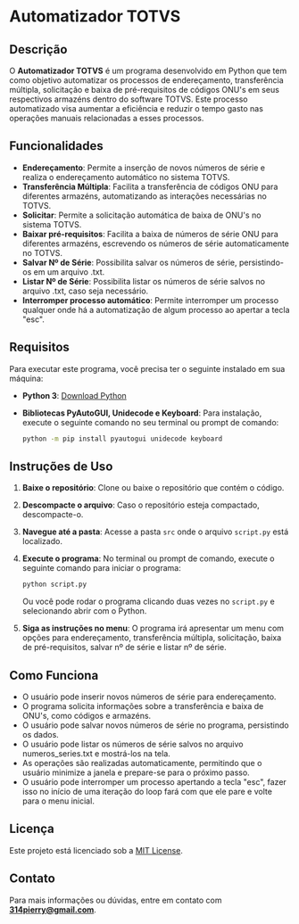 # Automatizador TOTVS

## Descrição

O **Automatizador TOTVS** é um programa desenvolvido em Python que tem como objetivo automatizar os processos de endereçamento, transferência múltipla, solicitação e baixa de pré-requisitos de códigos ONU's em seus respectivos armazéns dentro do software TOTVS. Este processo automatizado visa aumentar a eficiência e reduzir o tempo gasto nas operações manuais relacionadas a esses processos.

## Funcionalidades

- **Endereçamento**: Permite a inserção de novos números de série e realiza o endereçamento automático no sistema TOTVS.
- **Transferência Múltipla**: Facilita a transferência de códigos ONU para diferentes armazéns, automatizando as interações necessárias no TOTVS.
- **Solicitar**: Permite a solicitação automática de baixa de ONU's no sistema TOTVS.
- **Baixar pré-requisitos**: Facilita a baixa de números de série ONU para diferentes armazéns, escrevendo os números de série automaticamente no TOTVS.
- **Salvar Nº de Série**: Possibilita salvar os números de série, persistindo-os em um arquivo .txt.
- **Listar Nº de Série**: Possibilita listar os números de série salvos no arquivo .txt, caso seja necessário.
- **Interromper processo automático**: Permite interromper um processo qualquer onde há a automatização de algum processo ao apertar a tecla "esc".

## Requisitos

Para executar este programa, você precisa ter o seguinte instalado em sua máquina:

- **Python 3**: [Download Python](https://www.python.org/downloads/)
- **Bibliotecas PyAutoGUI, Unidecode e Keyboard**: Para instalação, execute o seguinte comando no seu terminal ou prompt de comando:

  ```bash
  python -m pip install pyautogui unidecode keyboard

## Instruções de Uso

1. **Baixe o repositório**: Clone ou baixe o repositório que contém o código.
2. **Descompacte o arquivo**: Caso o repositório esteja compactado, descompacte-o.
3. **Navegue até a pasta**: Acesse a pasta `src` onde o arquivo `script.py` está localizado.
5. **Execute o programa**: No terminal ou prompt de comando, execute o seguinte comando para iniciar o programa:

   ```bash
   python script.py
   ```

   Ou você pode rodar o programa clicando duas vezes no `script.py` e selecionando abrir com o Python.

6. **Siga as instruções no menu**: O programa irá apresentar um menu com opções para endereçamento, transferência múltipla, solicitação, baixa de pré-requisitos, salvar nº de série e listar nº de série.

## Como Funciona

- O usuário pode inserir novos números de série para endereçamento.
- O programa solicita informações sobre a transferência e baixa de ONU's, como códigos e armazéns.
- O usuário pode salvar novos números de série no programa, persistindo os dados.
- O usuário pode listar os números de série salvos no arquivo numeros_series.txt e mostrá-los na tela.
- As operações são realizadas automaticamente, permitindo que o usuário minimize a janela e prepare-se para o próximo passo.
- O usuário pode interromper um processo apertando a tecla "esc", fazer isso no início de uma iteração do loop fará com que ele pare e volte para o menu inicial.

## Licença

Este projeto está licenciado sob a [MIT License](LICENSE).

## Contato

Para mais informações ou dúvidas, entre em contato com **314pierry@gmail.com**.
